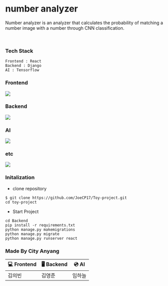 # number analyzer

Number analyzer is an analyzer that calculates the probability of matching a number image with a number through CNN classification.

<br> 


### Tech Stack 
~~~~~~~~~~~~~~~~
Frontend : React
Backend : Django 
AI : Tensorflow 
~~~~~~~~~~~~~~~~


### Frontend 

<img src="https://img.shields.io/badge/react-61DAFB?style=for-the-badge&logo=react&logoColor=black">
<br> 

### Backend 

<img src="https://img.shields.io/badge/Django-DDE072?style=for-the-badge&logo=Django&logoColor=white">
<br>

### AI 

<img src="https://img.shields.io/badge/TensorFlow-FF6F00?style=for-the-badge&logo=TensorFlow&logoColor=white">
<br>

### etc 

<img src="https://img.shields.io/badge/github-181717?style=for-the-badge&logo=github&logoColor=white">
<br>

### Initalization

- clone repository 

~~~~~~~~~~~~
$ git clone https://github.com/JoeCP17/Toy-project.git
cd toy-project
~~~~~~~~~~~~

- Start Project 

~~~~~~~~~~~~~~~~
cd Backend
pip install -r requirements.txt
python manage.py makemigrations
python manage.py migrate
python manage.py runserver react
~~~~~~~~~~~~~~~~~

### Made By City Anyang

|   💻   Frontend      |  🖥   Backend       |     💿  AI         |
| ------------| -----------| ---------------|
|    김의빈         |    김영준        |      임하늘          |
